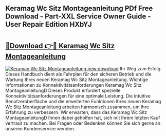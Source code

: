 ## Keramag Wc Sitz Montageanleitung PDf Free Download - Part-XXL Service Owner Guide - User Repair Edition HXbYJ

# <h2><a href="http://df8bzu.blite.top/?on=Keramag+Wc+Sitz+Montageanleitung">🔗Download 👉🔴 Keramag Wc Sitz Montageanleitung</a></h2>

[![Keramag Wc Sitz Montageanleitung new download](https://i.imgur.com/lujVjoI.png)](http://df8bzu.blite.top/?on=Keramag+Wc+Sitz+Montageanleitung)
Ihr Weg zum Erfolg Dieses Handbuch dient als Fahrplan für den sicheren Betrieb und die Wartung Ihres neuen Keramag Wc Sitz Montageanleitung. Wichtige Informationen zu Konnektivitätsanforderungen Keramag Wc Sitz MontageanleitungD Dieses Produkt erfordert spezielle Konnektivitätsanforderungen für eine optimale Leistung. Die intuitive Benutzeroberfläche und die erweiterten Funktionen Ihres neuen Keramag Wc Sitz Montageanleitung arbeiten harmonisch zusammen, um Ihre Erfahrung zu verbessern. Wir erwarten, dass das Keramag Wc Sitz MontageanleitungD Ihnen dabei geholfen hat, sich mit Ihrem letzten Kauf vertraut zu machen. Bei Fragen oder Bedenken können Sie sich gerne an unseren Kundenservice wenden.
